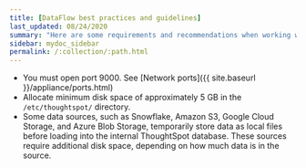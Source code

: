 ```yaml
---
title: [DataFlow best practices and guidelines]
last_updated: 08/24/2020
summary: "Here are some requirements and recommendations when working with DataFlow."
sidebar: mydoc_sidebar
permalink: /:collection/:path.html
---
```


- You must open port 9000. See [Network ports]({{ site.baseurl }}/appliance/ports.html)
- Allocate minimum disk space of approximately 5 GB in the <code>/etc/thoughtspot/</code> directory.
- Some data sources, such as Snowflake, Amazon S3, Google Cloud Storage, and Azure Blob Storage, temporarily store data as local files before loading into the internal ThoughtSpot database. These sources require additional disk space, depending on how much data is in the source.
